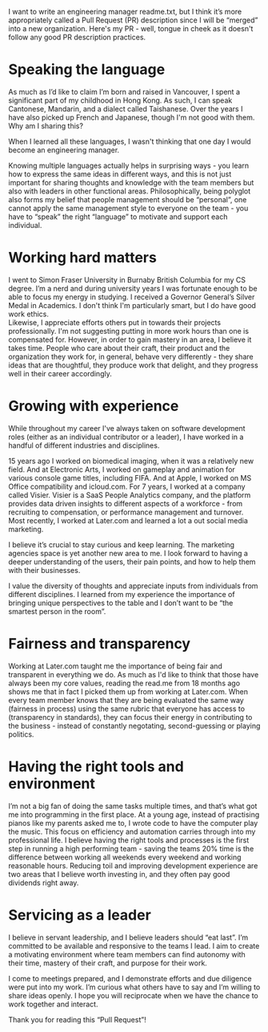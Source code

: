 I want to write an engineering manager readme.txt, but I think it’s more appropriately called a Pull Request (PR) description since I will be “merged” into a new organization. 
Here's my PR - well, tongue in cheek as it doesn't follow any good PR description practices.

# Speaking the language
As much as I’d like to claim I’m born and raised in Vancouver, I spent a significant part of my childhood in Hong Kong.  As such, I can speak Cantonese, Mandarin, and a dialect called Taishanese.  Over the years I have also picked up French and Japanese, though I'm not good with them.  Why am I sharing this? 

When I learned all these languages, I wasn't thinking that one day I would become an engineering manager. 

Knowing multiple languages actually helps in surprising ways - you learn how to express the same ideas in different ways, and this is not just important for sharing thoughts and knowledge with the team members but also with leaders in other functional areas.  Philosophically, being polyglot also forms my belief that people management should be “personal”, one cannot apply the same management style to everyone on the team - you have to “speak” the right “language” to motivate and support each individual.

# Working hard matters
I went to Simon Fraser University in Burnaby British Columbia for my CS degree.  I’m a nerd and during university years I was fortunate enough to be able to focus my energy in studying.  I received a Governor General’s Silver Medal in Academics.  I don't think I'm particularly smart, but I do have good work ethics.  
Likewise, I appreciate efforts others put in towards their projects professionally.  I'm not suggesting putting in more work hours than one is compensated for.  However, in order to gain mastery in an area, I believe it takes time.  People who care about their craft, their product and the organization they work for, in general, behave very differently - they share ideas that are thoughtful, they produce work that delight, and they progress well in their career accordingly.

# Growing with experience 
While throughout my career I've always taken on software development roles (either as an individual contributor or a leader), I have worked in a handful of different industries and disciplines.  

15 years ago I worked on biomedical imaging, when it was a relatively new field.  And at Electronic Arts, I worked on gameplay and animation for various console game titles, including FIFA.  And at Apple, I worked on MS Office compatibility and icloud.com.  For 7 years, I worked at a company called Visier.  Visier is a SaaS People Analytics company, and the platform provides data driven insights to different aspects of a workforce - from recruiting to compensation, or performance management and turnover.  Most recently, I worked at Later.com and learned a lot a out social media marketing.

I believe it’s crucial to stay curious and keep learning.  The marketing agencies space is yet another new area to me.  I look forward to having a deeper understanding of the users, their pain points, and how to help them with their businesses.

I value the diversity of thoughts and appreciate inputs from individuals from different disciplines.  I learned from my experience the importance of bringing unique perspectives to the table and I don’t want to be “the smartest person in the room”. 

# Fairness and transparency
Working at Later.com taught me the importance of being fair and transparent in everything we do.  As much as I'd like to think that those have always been my core values, reading the read.me from 18 months ago shows me that in fact
 I picked them up from working at Later.com.  When every team member knows that they are being evaluated the same way (fairness in process) using the same rubric that everyone has access to (transparency in standards), they can focus their energy in contributing to the business - instead of constantly 
negotating, second-guessing or playing politics.

# Having the right tools and environment
I’m not a big fan of doing the same tasks multiple times, and that’s what got me into programming in the first place.  At a young age, instead of practising pianos like my parents asked me to, I wrote code to have the computer play the music.  This focus on efficiency and automation carries through into my professional life.  I believe having the right tools and processes is the first step in running a high performing team - saving the teams 20% time is the difference between working all weekends every weekend and working reasonable hours.  Reducing toil and improving development experience are two areas that I believe worth investing in, and they often pay good dividends right away.

# Servicing as a leader
I believe in servant leadership, and I believe leaders should “eat last”.  I’m committed to be available and responsive to the teams I lead.  I aim to create a motivating environment where team members can find autonomy with their time, mastery of their craft, and purpose for their work. 

I come to meetings prepared, and I demonstrate efforts and due diligence were put into my work.  I’m curious what others have to say and I’m willing to share ideas openly.  I hope you will reciprocate when we have the chance to work together and interact.

Thank you for reading this “Pull Request”!
